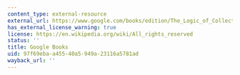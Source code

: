 ```yaml
---
content_type: external-resource
external_url: https://www.google.com/books/edition/The_Logic_of_Collective_Action/jzTeOLtf7_wC?hl=en&gbpv=1
has_external_license_warning: true
license: https://en.wikipedia.org/wiki/All_rights_reserved
status: ''
title: Google Books
uid: 97f69eba-a455-40a5-949a-23116a5781ad
wayback_url: ''
---
```


